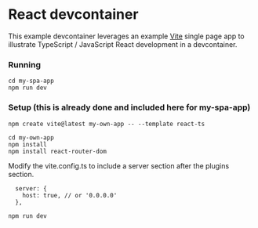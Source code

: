 # React devcontainer

This example devcontainer leverages an example [Vite](https://vite.dev/) single page app to illustrate TypeScript / JavaScript React development in a devcontainer.

### Running

```
cd my-spa-app
npm run dev
```

### Setup (this is already done and included here for my-spa-app)

```
npm create vite@latest my-own-app -- --template react-ts
```

```
cd my-own-app
npm install
npm install react-router-dom
```

Modify the vite.config.ts to include a server section after the plugins section.

```
  server: {
    host: true, // or '0.0.0.0'
  },
```  

```
npm run dev
```
